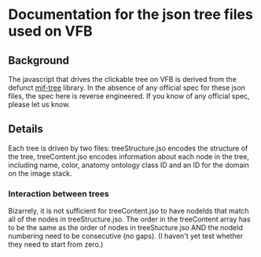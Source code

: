 # Documentation for the json tree files used on VFB

## Background 

The javascript that drives the clickable tree on VFB is derived from the defunct [mif-tree](https://github.com/creaven/miftree) library.
In the absence of any official spec for these json files, the spec here is reverse engineered.  If you know of any official spec, please let us know.

## Details

Each tree is driven by two files: treeStructure.jso encodes the structure of the tree,  treeContent.jso encodes information about each node in the tree, including name, color, anatomy ontology class ID and an ID for the domain on the image stack.

### Interaction between trees

Bizarrely, it is not sufficient for treeContent.jso to have nodeIds that match all of the nodes in treeStructure.jso. The order in the treeContent array has to be the same as the order of nodes in treeStucture.jso AND the nodeId numbering need to be consecutive (no gaps). (I haven't yet test whether they need to start from zero.)



